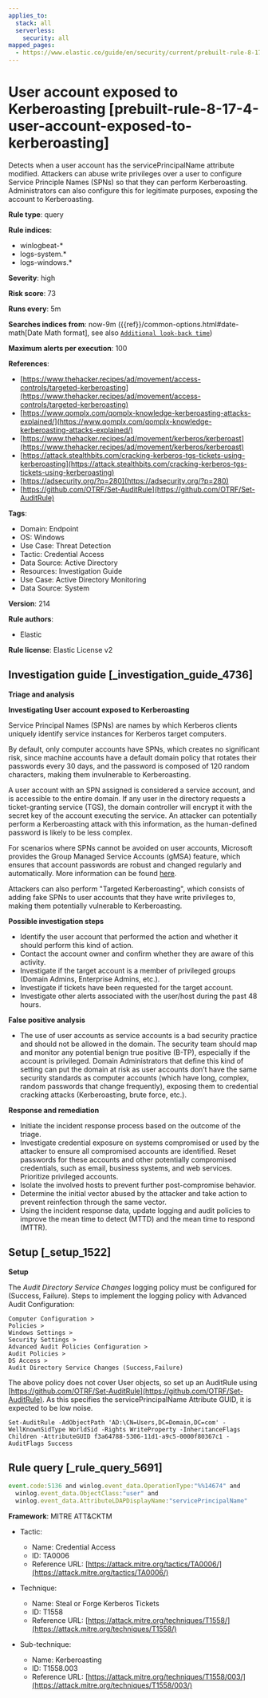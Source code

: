 ```yaml
---
applies_to:
  stack: all
  serverless:
    security: all
mapped_pages:
  - https://www.elastic.co/guide/en/security/current/prebuilt-rule-8-17-4-user-account-exposed-to-kerberoasting.html
---
```


# User account exposed to Kerberoasting [prebuilt-rule-8-17-4-user-account-exposed-to-kerberoasting]

Detects when a user account has the servicePrincipalName attribute modified. Attackers can abuse write privileges over a user to configure Service Principle Names (SPNs) so that they can perform Kerberoasting. Administrators can also configure this for legitimate purposes, exposing the account to Kerberoasting.

**Rule type**: query

**Rule indices**:

* winlogbeat-*
* logs-system.*
* logs-windows.*

**Severity**: high

**Risk score**: 73

**Runs every**: 5m

**Searches indices from**: now-9m ({{ref}}/common-options.html#date-math[Date Math format], see also [`Additional look-back time`](docs-content://solutions/security/detect-and-alert/create-detection-rule.md#rule-schedule))

**Maximum alerts per execution**: 100

**References**:

* [https://www.thehacker.recipes/ad/movement/access-controls/targeted-kerberoasting](https://www.thehacker.recipes/ad/movement/access-controls/targeted-kerberoasting)
* [https://www.qomplx.com/qomplx-knowledge-kerberoasting-attacks-explained/](https://www.qomplx.com/qomplx-knowledge-kerberoasting-attacks-explained/)
* [https://www.thehacker.recipes/ad/movement/kerberos/kerberoast](https://www.thehacker.recipes/ad/movement/kerberos/kerberoast)
* [https://attack.stealthbits.com/cracking-kerberos-tgs-tickets-using-kerberoasting](https://attack.stealthbits.com/cracking-kerberos-tgs-tickets-using-kerberoasting)
* [https://adsecurity.org/?p=280](https://adsecurity.org/?p=280)
* [https://github.com/OTRF/Set-AuditRule](https://github.com/OTRF/Set-AuditRule)

**Tags**:

* Domain: Endpoint
* OS: Windows
* Use Case: Threat Detection
* Tactic: Credential Access
* Data Source: Active Directory
* Resources: Investigation Guide
* Use Case: Active Directory Monitoring
* Data Source: System

**Version**: 214

**Rule authors**:

* Elastic

**Rule license**: Elastic License v2

## Investigation guide [_investigation_guide_4736]

**Triage and analysis**

**Investigating User account exposed to Kerberoasting**

Service Principal Names (SPNs) are names by which Kerberos clients uniquely identify service instances for Kerberos target computers.

By default, only computer accounts have SPNs, which creates no significant risk, since machine accounts have a default domain policy that rotates their passwords every 30 days, and the password is composed of 120 random characters, making them invulnerable to Kerberoasting.

A user account with an SPN assigned is considered a service account, and is accessible to the entire domain. If any user in the directory requests a ticket-granting service (TGS), the domain controller will encrypt it with the secret key of the account executing the service. An attacker can potentially perform a Kerberoasting attack with this information, as the human-defined password is likely to be less complex.

For scenarios where SPNs cannot be avoided on user accounts, Microsoft provides the Group Managed Service Accounts (gMSA) feature, which ensures that account passwords are robust and changed regularly and automatically. More information can be found [here](https://docs.microsoft.com/en-us/windows-server/security/group-managed-service-accounts/group-managed-service-accounts-overview).

Attackers can also perform "Targeted Kerberoasting", which consists of adding fake SPNs to user accounts that they have write privileges to, making them potentially vulnerable to Kerberoasting.

**Possible investigation steps**

* Identify the user account that performed the action and whether it should perform this kind of action.
* Contact the account owner and confirm whether they are aware of this activity.
* Investigate if the target account is a member of privileged groups (Domain Admins, Enterprise Admins, etc.).
* Investigate if tickets have been requested for the target account.
* Investigate other alerts associated with the user/host during the past 48 hours.

**False positive analysis**

* The use of user accounts as service accounts is a bad security practice and should not be allowed in the domain. The security team should map and monitor any potential benign true positive (B-TP), especially if the account is privileged. Domain Administrators that define this kind of setting can put the domain at risk as user accounts don’t have the same security standards as computer accounts (which have long, complex, random passwords that change frequently), exposing them to credential cracking attacks (Kerberoasting, brute force, etc.).

**Response and remediation**

* Initiate the incident response process based on the outcome of the triage.
* Investigate credential exposure on systems compromised or used by the attacker to ensure all compromised accounts are identified. Reset passwords for these accounts and other potentially compromised credentials, such as email, business systems, and web services. Prioritize privileged accounts.
* Isolate the involved hosts to prevent further post-compromise behavior.
* Determine the initial vector abused by the attacker and take action to prevent reinfection through the same vector.
* Using the incident response data, update logging and audit policies to improve the mean time to detect (MTTD) and the mean time to respond (MTTR).


## Setup [_setup_1522]

**Setup**

The *Audit Directory Service Changes* logging policy must be configured for (Success, Failure). Steps to implement the logging policy with Advanced Audit Configuration:

```
Computer Configuration >
Policies >
Windows Settings >
Security Settings >
Advanced Audit Policies Configuration >
Audit Policies >
DS Access >
Audit Directory Service Changes (Success,Failure)
```

The above policy does not cover User objects, so set up an AuditRule using [https://github.com/OTRF/Set-AuditRule](https://github.com/OTRF/Set-AuditRule). As this specifies the servicePrincipalName Attribute GUID, it is expected to be low noise.

```
Set-AuditRule -AdObjectPath 'AD:\CN=Users,DC=Domain,DC=com' -WellKnownSidType WorldSid -Rights WriteProperty -InheritanceFlags Children -AttributeGUID f3a64788-5306-11d1-a9c5-0000f80367c1 -AuditFlags Success
```


## Rule query [_rule_query_5691]

```js
event.code:5136 and winlog.event_data.OperationType:"%%14674" and
  winlog.event_data.ObjectClass:"user" and
  winlog.event_data.AttributeLDAPDisplayName:"servicePrincipalName"
```

**Framework**: MITRE ATT&CKTM

* Tactic:

    * Name: Credential Access
    * ID: TA0006
    * Reference URL: [https://attack.mitre.org/tactics/TA0006/](https://attack.mitre.org/tactics/TA0006/)

* Technique:

    * Name: Steal or Forge Kerberos Tickets
    * ID: T1558
    * Reference URL: [https://attack.mitre.org/techniques/T1558/](https://attack.mitre.org/techniques/T1558/)

* Sub-technique:

    * Name: Kerberoasting
    * ID: T1558.003
    * Reference URL: [https://attack.mitre.org/techniques/T1558/003/](https://attack.mitre.org/techniques/T1558/003/)



